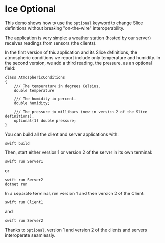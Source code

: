 # Ice Optional

This demo shows how to use the `optional` keyword to change Slice definitions without breaking "on-the-wire"
interoperability.

The application is very simple: a weather station (hosted by our server) receives readings from sensors (the clients).

In the first version of this application and its Slice definitions, the atmospheric conditions we report include only
temperature and humidity. In the second version, we add a third reading, the pressure, as an optional field:

```ice
class AtmosphericConditions
{
    /// The temperature in degrees Celsius.
    double temperature;

    /// The humidity in percent.
    double humidity;

    /// The pressure in millibars (new in version 2 of the Slice definitions).
    optional(1) double pressure;
}
```

You can build all the client and server applications with:

``` shell
swift build
```

Then, start either version 1 or version 2 of the server in its own terminal:

```shell
swift run Server1
```

or

```shell
swift run Server2
dotnet run
```

In a separate terminal, run version 1 and then version 2 of the Client:

```shell
swift run Client1
```

and

```shell
swift run Server2
```

Thanks to `optional`, version 1 and version 2 of the clients and servers interoperate seamlessly.
